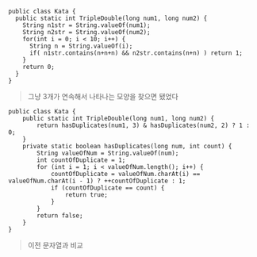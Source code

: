     public class Kata {
      public static int TripleDouble(long num1, long num2) {
        String n1str = String.valueOf(num1);
        String n2str = String.valueOf(num2);
        for(int i = 0; i < 10; i++) {
          String n = String.valueOf(i);
          if( n1str.contains(n+n+n) && n2str.contains(n+n) ) return 1;
        }
        return 0;
      }
    }
>그냥 3개가 연속해서 나타나는 모양을 찾으면 됐었다

    public class Kata {
        public static int TripleDouble(long num1, long num2) {
            return hasDuplicates(num1, 3) & hasDuplicates(num2, 2) ? 1 : 0;
        }
        private static boolean hasDuplicates(long num, int count) {
            String valueOfNum = String.valueOf(num);
            int countOfDuplicate = 1;
            for (int i = 1; i < valueOfNum.length(); i++) {
                countOfDuplicate = valueOfNum.charAt(i) == valueOfNum.charAt(i - 1) ? ++countOfDuplicate : 1;
                if (countOfDuplicate == count) {
                    return true;
                }
            }
            return false;
        }
    }
>이전 문자열과 비교